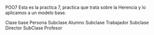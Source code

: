 POO7
Esta es la practica 7, practica que trata sobre la Herencia y lo aplicamos a un modelo base.

Clase base Persona
	Subclase Alumno
  Subclase Trabajador
  	Subclase Director
    SubClase Profesor
